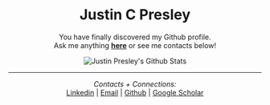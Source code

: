 <div align="center">

<h1>Justin C Presley</h1>

You have finally discovered my Github profile. <br>
Ask me anything <a href="https://github.com/justincpresley/justincpresley/issues/new"><b>here</b></a> or see me contacts below!

<img align="center" src="https://github-readme-stats.vercel.app/api?username=justincpresley&include_all_commits=true&count_private=true&show_icons=true&line_height=20&&theme=calm" alt="Justin Presley's Github Stats">

</br>

---

<i>Contacts + Connections:</i><br>
[Linkedin](https://www.linkedin.com/in/justincpresley) | 
[Email](justincpresley@gmail.com) | 
[Github](https://github.com/justincpresley) |
[Google Scholar](https://scholar.google.com/citations?user=Jixsuv0AAAAJ)

</div>
